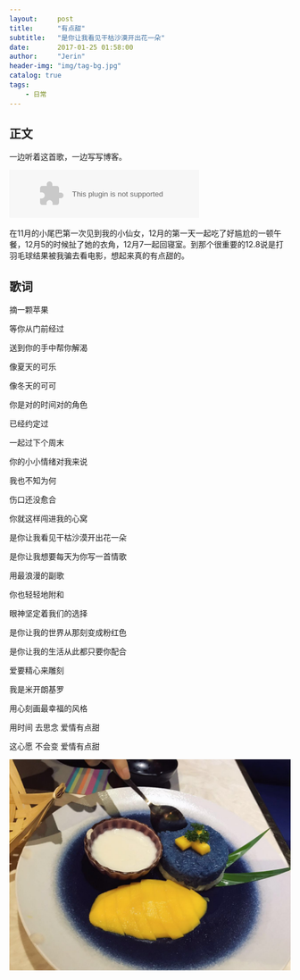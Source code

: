 ```yaml
---
layout:     post
title:      "有点甜"
subtitle:   "是你让我看见干枯沙漠开出花一朵"
date:       2017-01-25 01:58:00
author:     "Jerin"
header-img: "img/tag-bg.jpg"
catalog: true
tags:
    - 日常
---
```

## 正文

一边听着这首歌，一边写写博客。

<embed src="//music.163.com/style/swf/widget.swf?sid=165340&type=2&auto=1&width=320&height=66" width="340" height="86"  allowNetworking="all">

在11月的小尾巴第一次见到我的小仙女，12月的第一天一起吃了好尴尬的一顿午餐，12月5的时候扯了她的衣角，12月7一起回寝室。到那个很重要的12.8说是打羽毛球结果被我骗去看电影，想起来真的有点甜的。



## 歌词

摘一颗苹果

等你从门前经过

送到你的手中帮你解渴

像夏天的可乐

像冬天的可可

你是对的时间对的角色

已经约定过

一起过下个周末

你的小小情绪对我来说

我也不知为何

伤口还没愈合

你就这样闯进我的心窝

是你让我看见干枯沙漠开出花一朵

是你让我想要每天为你写一首情歌

用最浪漫的副歌

你也轻轻地附和

眼神坚定着我们的选择

是你让我的世界从那刻变成粉红色

是你让我的生活从此都只要你配合

爱要精心来雕刻

我是米开朗基罗

用心刻画最幸福的风格

用时间 去思念 爱情有点甜

这心愿 不会变 爱情有点甜

![](/img/2017-01-24/1.jpg)

